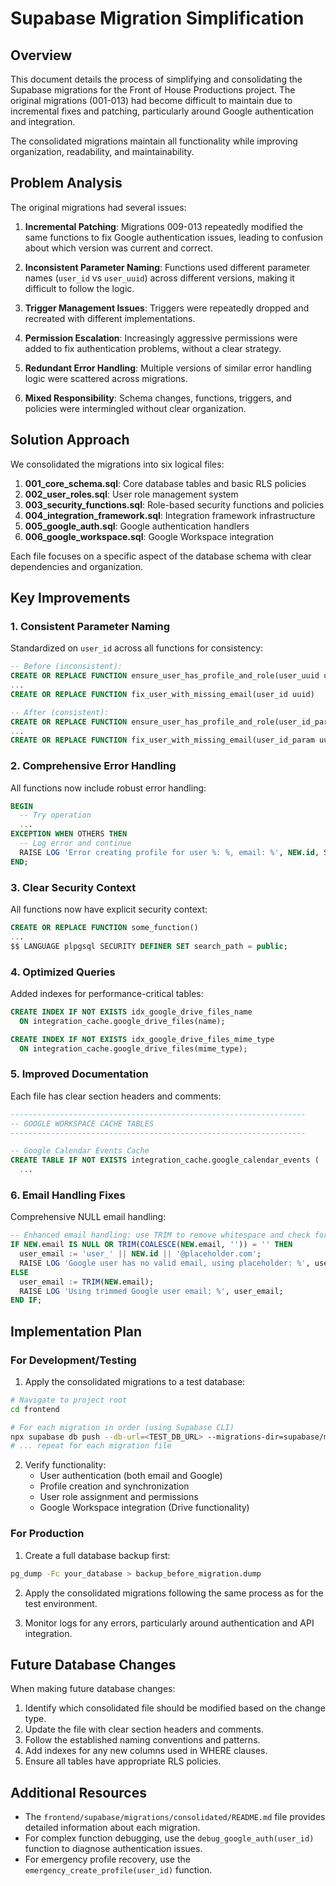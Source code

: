 # Supabase Migration Simplification

## Overview

This document details the process of simplifying and consolidating the Supabase migrations for the Front of House Productions project. The original migrations (001-013) had become difficult to maintain due to incremental fixes and patching, particularly around Google authentication and integration.

The consolidated migrations maintain all functionality while improving organization, readability, and maintainability.

## Problem Analysis

The original migrations had several issues:

1. **Incremental Patching**: Migrations 009-013 repeatedly modified the same functions to fix Google authentication issues, leading to confusion about which version was current and correct.

2. **Inconsistent Parameter Naming**: Functions used different parameter names (`user_id` vs `user_uuid`) across different versions, making it difficult to follow the logic.

3. **Trigger Management Issues**: Triggers were repeatedly dropped and recreated with different implementations.

4. **Permission Escalation**: Increasingly aggressive permissions were added to fix authentication problems, without a clear strategy.

5. **Redundant Error Handling**: Multiple versions of similar error handling logic were scattered across migrations.

6. **Mixed Responsibility**: Schema changes, functions, triggers, and policies were intermingled without clear organization.

## Solution Approach

We consolidated the migrations into six logical files:

1. **001_core_schema.sql**: Core database tables and basic RLS policies
2. **002_user_roles.sql**: User role management system
3. **003_security_functions.sql**: Role-based security functions and policies
4. **004_integration_framework.sql**: Integration framework infrastructure
5. **005_google_auth.sql**: Google authentication handlers
6. **006_google_workspace.sql**: Google Workspace integration

Each file focuses on a specific aspect of the database schema with clear dependencies and organization.

## Key Improvements

### 1. Consistent Parameter Naming

Standardized on `user_id` across all functions for consistency:

```sql
-- Before (inconsistent):
CREATE OR REPLACE FUNCTION ensure_user_has_profile_and_role(user_uuid uuid)
...
CREATE OR REPLACE FUNCTION fix_user_with_missing_email(user_id uuid)

-- After (consistent):
CREATE OR REPLACE FUNCTION ensure_user_has_profile_and_role(user_id_param uuid)
...
CREATE OR REPLACE FUNCTION fix_user_with_missing_email(user_id_param uuid)
```

### 2. Comprehensive Error Handling

All functions now include robust error handling:

```sql
BEGIN
  -- Try operation
  ...
EXCEPTION WHEN OTHERS THEN
  -- Log error and continue
  RAISE LOG 'Error creating profile for user %: %, email: %', NEW.id, SQLERRM, user_email;
END;
```

### 3. Clear Security Context

All functions now have explicit security context:

```sql
CREATE OR REPLACE FUNCTION some_function()
...
$$ LANGUAGE plpgsql SECURITY DEFINER SET search_path = public;
```

### 4. Optimized Queries

Added indexes for performance-critical tables:

```sql
CREATE INDEX IF NOT EXISTS idx_google_drive_files_name
  ON integration_cache.google_drive_files(name);

CREATE INDEX IF NOT EXISTS idx_google_drive_files_mime_type
  ON integration_cache.google_drive_files(mime_type);
```

### 5. Improved Documentation

Each file has clear section headers and comments:

```sql
------------------------------------------------------------------
-- GOOGLE WORKSPACE CACHE TABLES
------------------------------------------------------------------

-- Google Calendar Events Cache
CREATE TABLE IF NOT EXISTS integration_cache.google_calendar_events (
  ...
```

### 6. Email Handling Fixes

Comprehensive NULL email handling:

```sql
-- Enhanced email handling: use TRIM to remove whitespace and check for null
IF NEW.email IS NULL OR TRIM(COALESCE(NEW.email, '')) = '' THEN
  user_email := 'user_' || NEW.id || '@placeholder.com';
  RAISE LOG 'Google user has no valid email, using placeholder: %', user_email;
ELSE
  user_email := TRIM(NEW.email);
  RAISE LOG 'Using trimmed Google user email: %', user_email;
END IF;
```

## Implementation Plan

### For Development/Testing

1. Apply the consolidated migrations to a test database:

```bash
# Navigate to project root
cd frontend

# For each migration in order (using Supabase CLI)
npx supabase db push --db-url=<TEST_DB_URL> --migrations-dir=supabase/migrations/consolidated/001_core_schema.sql
# ... repeat for each migration file
```

2. Verify functionality:
   - User authentication (both email and Google)
   - Profile creation and synchronization
   - User role assignment and permissions
   - Google Workspace integration (Drive functionality)

### For Production

1. Create a full database backup first:

```bash
pg_dump -Fc your_database > backup_before_migration.dump
```

2. Apply the consolidated migrations following the same process as for the test environment.

3. Monitor logs for any errors, particularly around authentication and API integration.

## Future Database Changes

When making future database changes:

1. Identify which consolidated file should be modified based on the change type.
2. Update the file with clear section headers and comments.
3. Follow the established naming conventions and patterns.
4. Add indexes for any new columns used in WHERE clauses.
5. Ensure all tables have appropriate RLS policies.

## Additional Resources

- The `frontend/supabase/migrations/consolidated/README.md` file provides detailed information about each migration.
- For complex function debugging, use the `debug_google_auth(user_id)` function to diagnose authentication issues.
- For emergency profile recovery, use the `emergency_create_profile(user_id)` function.
